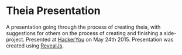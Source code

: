 # Theia Presentation
A presentation going through the process of creating theia, with suggestions for others on the process of creating and finishing a side-project.
Presented at [HackerYou](http://hackeryou.com/) on May 24th 2015. Presentation was created using [RevealJs](https://github.com/hakimel/reveal.js).